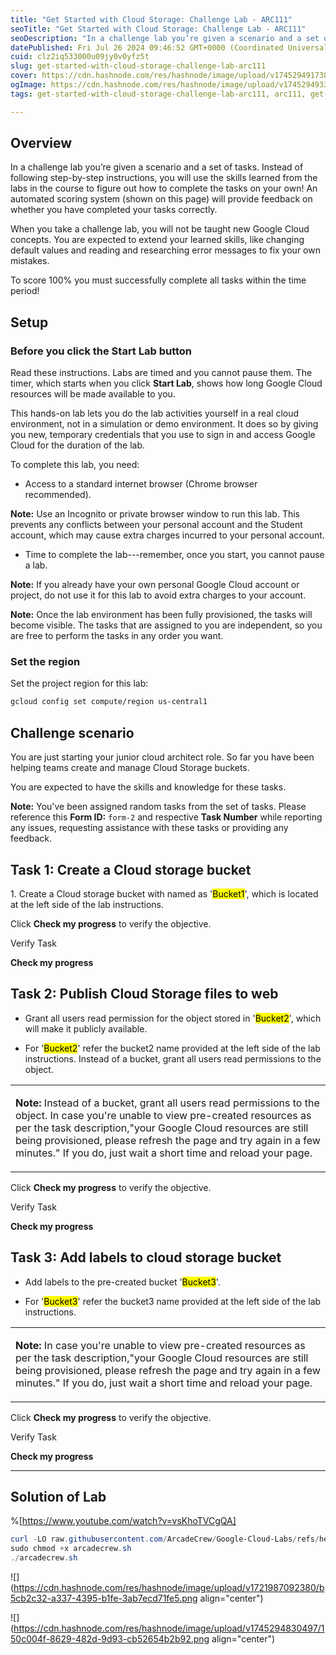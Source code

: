 ```yaml
---
title: "Get Started with Cloud Storage: Challenge Lab - ARC111"
seoTitle: "Get Started with Cloud Storage: Challenge Lab - ARC111"
seoDescription: "In a challenge lab you’re given a scenario and a set of tasks. Instead of following step-by-step instructions, you will use the skills learned from the labs"
datePublished: Fri Jul 26 2024 09:46:52 GMT+0000 (Coordinated Universal Time)
cuid: clz2iq533000u09jy0v0yfz5t
slug: get-started-with-cloud-storage-challenge-lab-arc111
cover: https://cdn.hashnode.com/res/hashnode/image/upload/v1745294917384/04515835-be81-4a5b-a2bd-e7e7ff4af343.png
ogImage: https://cdn.hashnode.com/res/hashnode/image/upload/v1745294933815/faff1358-ff26-44c9-a012-cd586e111716.png
tags: get-started-with-cloud-storage-challenge-lab-arc111, arc111, get-started-with-cloud-storage-challenge-lab

---
```


## Overview

In a challenge lab you’re given a scenario and a set of tasks. Instead of following step-by-step instructions, you will use the skills learned from the labs in the course to figure out how to complete the tasks on your own! An automated scoring system (shown on this page) will provide feedback on whether you have completed your tasks correctly.

When you take a challenge lab, you will not be taught new Google Cloud concepts. You are expected to extend your learned skills, like changing default values and reading and researching error messages to fix your own mistakes.

To score 100% you must successfully complete all tasks within the time period!

## Setup

### Before you click the Start Lab button

Read these instructions. Labs are timed and you cannot pause them. The timer, which starts when you click **Start Lab**, shows how long Google Cloud resources will be made available to you.

This hands-on lab lets you do the lab activities yourself in a real cloud environment, not in a simulation or demo environment. It does so by giving you new, temporary credentials that you use to sign in and access Google Cloud for the duration of the lab.

To complete this lab, you need:

* Access to a standard internet browser (Chrome browser recommended).
    

**Note:** Use an Incognito or private browser window to run this lab. This prevents any conflicts between your personal account and the Student account, which may cause extra charges incurred to your personal account.

* Time to complete the lab---remember, once you start, you cannot pause a lab.
    

**Note:** If you already have your own personal Google Cloud account or project, do not use it for this lab to avoid extra charges to your account.

**Note:** Once the lab environment has been fully provisioned, the tasks will become visible. The tasks that are assigned to you are independent, so you are free to perform the tasks in any order you want.

### Set the region

Set the project region for this lab:

```apache
gcloud config set compute/region us-central1
```

## Challenge scenario

You are just starting your junior cloud architect role. So far you have been helping teams create and manage Cloud Storage buckets.

You are expected to have the skills and knowledge for these tasks.

**Note:** You've been assigned random tasks from the set of tasks. Please reference this **Form ID:** `form-2` and respective **Task Number** while reporting any issues, requesting assistance with these tasks or providing any feedback.

## Task 1: Create a Cloud storage bucket

1\. Create a Cloud storage bucket with named as '<mark>Bucket1</mark>', which is located at the left side of the lab instructions.

Click **Check my progress** to verify the objective.

Verify Task

**Check my progress**

## Task 2: Publish Cloud Storage files to web

* Grant all users read permission for the object stored in '<mark>Bucket2</mark>', which will make it publicly available.
    
* For '<mark>Bucket2</mark>' refer the bucket2 name provided at the left side of the lab instructions. Instead of a bucket, grant all users read permissions to the object.
    

<table><tbody><tr><td colspan="1" rowspan="1"><p><strong>Note: </strong>Instead of a bucket, grant all users read permissions to the object. In case you're unable to view pre-created resources as per the task description,"your Google Cloud resources are still being provisioned, please refresh the page and try again in a few minutes." If you do, just wait a short time and reload your page.</p></td></tr></tbody></table>

Click **Check my progress** to verify the objective.

Verify Task

**Check my progress**

## Task 3: Add labels to cloud storage bucket

* Add labels to the pre-created bucket '<mark>Bucket3</mark>'.
    
* For '<mark>Bucket3</mark>' refer the bucket3 name provided at the left side of the lab instructions.
    

<table><tbody><tr><td colspan="1" rowspan="1"><p><strong>Note: </strong>In case you're unable to view pre-created resources as per the task description,"your Google Cloud resources are still being provisioned, please refresh the page and try again in a few minutes." If you do, just wait a short time and reload your page.</p></td></tr></tbody></table>

Click **Check my progress** to verify the objective.

Verify Task

**Check my progress**

---

## Solution of Lab

%[https://www.youtube.com/watch?v=vsKhoTVCgQA] 

```powershell
curl -LO raw.githubusercontent.com/ArcadeCrew/Google-Cloud-Labs/refs/heads/main/Get%20Started%20with%20Cloud%20Storage%20Challenge%20Lab/arcadecrew.sh
sudo chmod +x arcadecrew.sh
./arcadecrew.sh
```

![](https://cdn.hashnode.com/res/hashnode/image/upload/v1721987092380/b5cb2c32-a337-4395-b1fe-3ab7ecd71fe5.png align="center")

![](https://cdn.hashnode.com/res/hashnode/image/upload/v1745294830497/150c004f-8629-482d-9d93-cb52654b2b92.png align="center")